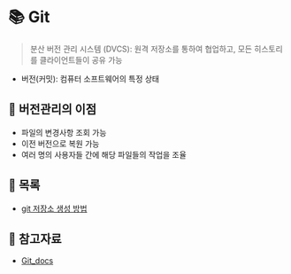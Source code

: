 # 📚 Git

> 분산 버전 관리 시스템 (DVCS): 원격 저장소를 통하여 협업하고, 모든 히스토리를 클라이언트들이 공유 가능

- 버전(커밋): 컴퓨터 소프트웨어의 특정 상태



## 🎁 버전관리의 이점

- 파일의 변경사항 조회 가능
- 이전 버전으로 복원 가능
- 여러 명의 사용자들 간에 해당 파일들의 작업을 조율



## 📃 목록

- [git 저장소 생성 방법](https://github.com/hyejinny97/TIL/blob/master/Git/make%20git%20repository.md)



## 🔎 참고자료
- [Git_docs](https://git-scm.com/docs)
